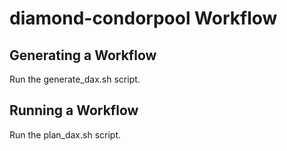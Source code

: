 # diamond-condorpool Workflow

Generating a Workflow
---------------------
Run the generate_dax.sh script.

Running a Workflow
-------------------
Run the plan_dax.sh script.
